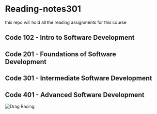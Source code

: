 # Reading-notes301
this repo will hold all the reading assignments for this course


## Code 102 - Intro to Software Development
## Code 201 - Foundations of Software Development
## Code 301 - Intermediate Software Development
## Code 401 - Advanced Software Development


![Drag Racing](https://www.askideas.com/media/08/Heart-Lake-Funny-Nature.jpg)
